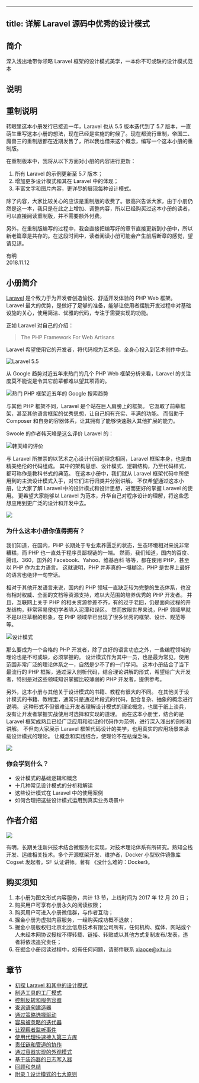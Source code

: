 
---
title: 详解 Laravel 源码中优秀的设计模式
---

## 简介
深入浅出地带你领略 Laravel 框架的设计模式美学，一本你不可或缺的设计模式范本

## 说明
## 重制说明

转眼里这本小册发行已接近一年，Laravel 也从 5.5 版本迭代到了 5.7 版本，一直萌生重写这本小册的想法，现在已经是实施的时候了。现在都流行重制，帝国二、魔兽三的重制版都在近期发售了，所以我也借来这个概念，编写一个这本小册的重制版。

在重制版本中，我将从以下方面对小册的内容进行更新：

1.  所有 Laravel 的示例更新至 5.7 版本；
2.  增加更多设计模式和其在 Laravel 中的体现；
3.  丰富文字和图片内容，更详尽的展现每种设计模式。

除了内容，大家比较关心的应该是重制版的收费了。很高兴告诉大家，由于小册仍然是这一本，我只是在此之上增加、调整内容，所以已经购买过这本小册的读者，可以直接阅读重制版，并不需要额外付费。

另外，在重制版编写的过程中，我会直接把编写好的章节直接更新到小册中，所以新老篇章是共存的。在这段时间中，读者阅读小册可能会产生前后断章的感觉，望请见谅。

有明  
2018.11.12

## 小册简介

[Laravel](https://laravel.com/) 是个致力于为开发者创造愉悦、舒适开发体验的 PHP Web 框架。 Laravel 最大的优势，是做好了足够的准备，能够让使用者摆脱开发过程中对基础设施的关心，使用简洁、优雅的代码，专注于需要实现的功能。

正如 Laravel 对自己的介绍：

> The PHP Framework For Web Artisans

Laravel 希望使用它的开发者，将代码视为艺术品，全身心投入到艺术创作中去。

![Laravel 5.5](https://p1-jj.byteimg.com/tos-cn-i-t2oaga2asx/gold-user-assets/2017/12/7/1602f5c9efcfbce4~tplv-t2oaga2asx-image.image)

从 Google 趋势对近五年来热门的几个 PHP Web 框架分析来看，Laravel 的关注度莫不能说是令其它前辈都难以望其项背的。

![热门 PHP 框架近五年的 Google 搜索趋势](https://p1-jj.byteimg.com/tos-cn-i-t2oaga2asx/gold-user-assets/2017/12/6/1602a040e41c6867~tplv-t2oaga2asx-image.image)

与其他 PHP 框架不同，Laravel 是个站在巨人肩膀上的框架。 它汲取了前辈框架，甚至其他语言框架的优秀思想，让自己拥有充实、丰满的功能。 而借助于 Composer 和自身的容器体系，让其拥有了能够快速融入其他扩展的能力。

Swoole 的作者韩天峰是这么评价 Laravel 的：

![韩天峰的评价](https://p1-jj.byteimg.com/tos-cn-i-t2oaga2asx/gold-user-assets/2017/12/9/16039465fa2efc8f~tplv-t2oaga2asx-image.image)

与 Laravel 所推崇的以艺术之心设计代码的理念相同，Laravel 框架本身，也是由精美绝伦的代码组成。 其中的架构思想、设计模式、逻辑结构，乃至代码样式，都可称作是教科书式的典范。 在这本小册中，我们就从 Laravel 框架代码中所使用到的主流设计模式入手，对它们进行归类并分别讲解。 不仅希望通过这本小册，让大家了解 Laravel 中的设计模式和设计思想，进而更好的掌握 Laravel 的使用。 更希望大家能够以 Laravel 为范本，升华自己对程序设计的理解，将这些思想应用到更广泛的设计和开发中去。

![](https://p1-jj.byteimg.com/tos-cn-i-t2oaga2asx/gold-user-assets/2017/12/20/1606fedc734e42de~tplv-t2oaga2asx-image.image)

### 为什么这本小册你值得拥有？

我们知道，在国内，PHP 长期处于专业素养匮乏的状态，生态环境相对来说非常糟糕，而 PHP 也一直处于程序员鄙视链的一端。 然而，我们知道，国内的百度、腾讯、360，国外的 Facebook、Yahoo、维基百科 等等，都在使用 PHP，甚至以 PHP 作为主力语言。 这就说明，PHP 并非真的一塌糊涂，PHP 是世界上最好的语言也绝非一句空话。

相对于其他开发语言来说，国内的 PHP 领域一直缺乏较为完整的生态体系，也没有相对权威、全面的文档等资源支持，难以大范围的培养优秀的 PHP 开发者。 并且，互联网上关于 PHP 的相关资源参差不齐，有的过于老旧，仍是面向过程的开发结构，非常容易使初学者陷入泥潭和误区。 然而放眼世界来说，PHP 领域早就不是以往草根的形象，在 PHP 领域早已出现了很多优秀的框架、设计、规范等等。

![设计模式](https://p1-jj.byteimg.com/tos-cn-i-t2oaga2asx/gold-user-assets/2017/12/20/16071ea64a631e71~tplv-t2oaga2asx-image.image)

那么要成为一个合格的 PHP 开发者，除了良好的语言功底之外，一些编程领域的理论也是不可或缺，必须掌握的。 设计模式作为其中一员，也是最为常见，使用范围非常广泛的理论体系之一，自然是少不了的一门学问。 这本小册结合了当下最流行的 PHP 框架，通过深入剖析代码，结合理论讲解的形式，希望给广大开发者，特别是对这些领域知识掌握比较薄弱的 PHP 开发者，提供参考。

另外，这本小册与其他关于设计模式的书籍、教程有很大的不同。 在其他关于设计模式的书籍、教程里，通常只是通过片段式的代码，配合复杂、抽象的概念进行说明。 这种形式不但很难让开发者理解设计模式的理论概念，也属于纸上谈兵，没有让开发者掌握实战使用时选择和实现的道理。 而在这本小册里，结合的是 Laravel 框架成熟且已经广泛应用和验证的代码作为范例，进行深入浅出的剖析和讲解。 不但向大家展示 Laravel 框架代码设计的美学，也用真实的应用场景来承载设计模式的理论。 让概念和实践结合，使理论不在枯燥乏味。

![](https://p1-jj.byteimg.com/tos-cn-i-t2oaga2asx/gold-user-assets/2017/12/20/1606fee5490a8a67~tplv-t2oaga2asx-image.image)

### 你会学到什么？

- 设计模式的基础逻辑和概念
- 十几种常见设计模式的分析和解读
- 这些设计模式在 Laravel 中的使用案例
- 如何合理把这些设计模式运用到真实业务场景中

## 作者介绍

![](https://p1-jj.byteimg.com/tos-cn-i-t2oaga2asx/gold-user-assets/2017/12/20/1607192e5c56d203~tplv-t2oaga2asx-image.image)

有明，长期关注新兴技术结合微服务化实现，对技术理论体系有所研究。熟知全栈开发、运维相关技术。多个开源框架开发、维护者，Docker 小型软件镜像库 Cogset 发起者。SF 认证讲师。著有 《没什么难的：Docker》。

## 购买须知

1.  本小册为图文形式内容服务，共计 13 节，上线时间为 2017 年 12 月 20 日；
2.  购买用户可享有小册永久的阅读权限；
3.  购买用户可进入小册微信群，与作者互动；
4.  掘金小册为虚拟内容服务，一经购买成功概不退款；
5.  掘金小册版权归北京北比信息技术有限公司所有，任何机构、媒体、网站或个人未经本网协议授权不得转载、链接、转贴或以其他方式复制发布/发表，违者将依法追究责任；
6.  在掘金小册阅读过程中，如有任何问题，请邮件联系 <xiaoce@xitu.io>

## 章节
- [初探 Laravel 和其中的设计模式](<./初探 Laravel 和其中的设计模式.md>)
- [制造工具的工厂模式](./制造工具的工厂模式.md)
- [控制反转和服务容器](./控制反转和服务容器.md)
- [查询语句建造器](./查询语句建造器.md)
- [通过策略选择驱动](./通过策略选择驱动.md)
- [容易被忽略的迭代器](./容易被忽略的迭代器.md)
- [让观察者监听事件](./让观察者监听事件.md)
- [使用代理快速接入第三方库](./使用代理快速接入第三方库.md)
- [责任链和管道的协作](./责任链和管道的协作.md)
- [通过容器实现的外观模式](./通过容器实现的外观模式.md)
- [基于装饰器的日志写入器](./基于装饰器的日志写入器.md)
- [回顾和总结](./回顾和总结.md)
- [附录 1 设计模式的七大原则](<./附录 1 设计模式的七大原则.md>)

    